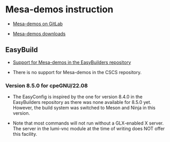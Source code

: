 # Mesa-demos instruction

-   [Mesa-demos on GitLab](https://gitlab.freedesktop.org/mesa/demos)
    
-   [Mesa-demos downloads](https://archive.mesa3d.org/demos/)
    
    
## EasyBuild

-   [Support for Mesa-demos in the EasyBuilders repository](https://github.com/easybuilders/easybuild-easyconfigs/tree/develop/easybuild/easyconfigs/m/Mesa-demos)

-   There is no support for Mesa-demos in the CSCS repository.


### Version 8.5.0 for cpeGNU/22.08

-   The EasyConfig is inspired by the one for version 8.4.0 in the EasyBuilders
    repository as there was none available for 8.5.0 yet. However, the build system
    was switched to Meson and Ninja in this version.
    
-   Note that most commands will not run without a GLX-enabled X server. The server
    in the lumi-vnc module at the time of writing does NOT offer this facility.




